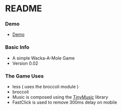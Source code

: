# README #
### Demo ###

* [Demo](https://vivianeasley.github.io/moles/)

### Basic Info ###

* A simple Wacka-A-Mole Game
* Version 0.02

### The Game Uses ###
* less ( uses the broccoli module )
* broccoli
* Music is composed using the [TinyMusic](https://github.com/kevincennis/TinyMusic) library
* FastClick is used to remove 300ms delay on mobile

